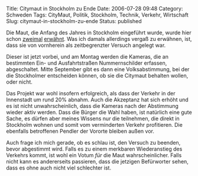 Title: Citymaut in Stockholm zu Ende
Date: 2006-07-28 09:48
Category: Schweden
Tags: CityMaut, Politik, Stockholm, Technik, Verkehr, Wirtschaft
Slug: citymaut-in-stockholm-zu-ende
Status: published

Die Maut, die Anfang des Jahres in Stockholm eingeführt wurde, wurde
hier schon
[zweimal](http://www.fiket.de/2006/03/21/city-maut-in-stockholm/)
[erwähnt](http://www.fiket.de/2006/05/17/noch-einmal-zur-citymaut-in-stockholm/).
Was ich damals allerdings vergaß zu erwähnen, ist, dass sie von
vornherein als zeitbegrenzter Versuch angelegt war.

Dieser ist jetzt vorbei, und am Montag werden die Kameras, die an
bestimmten Ein- und Ausfahrtstraßen Nummernschilder erfassen,
abgeschaltet. Mitte September gibt es dann eine Volksabstimmung, bei der
die Stockholmer entscheiden können, ob sie die Citymaut behalten wollen,
oder nicht.

Das Projekt war wohl insofern erfolgreich, als dass der Verkehr in der
Innenstadt um rund 20% abnahm. Auch die Akzeptanz hat sich erhöht und es
ist nicht unwahrscheinlich, dass die Kameras nach der Abstimmung wieder
aktiv werden. Dass die Bürger die Wahl haben, ist natürlich eine gute
Sache, es dürfen aber meines Wissens nur die teilnehmen, die direkt in
Stockholm wohnen und somit vom verminderten Verkehr profitieren. Die
ebenfalls betroffenen Pendler der Vororte bleiben außen vor.

Auch frage ich mich gerade, ob es schlau ist, den Versuch zu beenden,
bevor abgestimmt wird. Falls es zu einem merkbaren Wiederanstieg des
Verkehrs kommt, ist wohl ein Votum *für* die Maut wahrscheinlicher.
Falls nicht kann es andererseits passieren, dass die jetzigen
Befürworter sehen, dass es ohne auch nicht viel schlechter ist.

